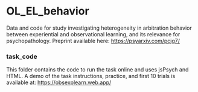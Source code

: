 # OL_EL_behavior
Data and code for study investigating heterogeneity in arbitration behavior between experiential and observational learning, and its relevance for psychopathology. Preprint available here: https://psyarxiv.com/pcjg7/

### task_code
This folder contains the code to run the task online and uses jsPsych and HTML. A demo of the task instructions, practice, and first 10 trials is available at: https://obsexplearn.web.app/

